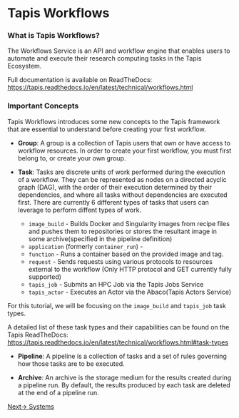 # Tapis Workflows

### What is Tapis Workflows?

The Workflows Service is an API and workflow engine that enables users to automate and execute their research computing tasks in the Tapis Ecosystem.

Full documentation is available on ReadTheDocs: https://tapis.readthedocs.io/en/latest/technical/workflows.html

### Important Concepts

Tapis Workflows introduces some new concepts to the Tapis framework that are essential to understand before creating your first workflow.

* **Group**: A group is a collection of Tapis users that own or have access to workflow resources. In order to create your first workflow, you must first belong to, or create your own group.

* **Task**: Tasks are discrete units of work performed during the execution of a workflow. They can be represented as nodes on a directed acyclic graph (DAG), with the order of their execution determined by their dependencies, and where all tasks without dependencies are executed first. There are currently 6 different types of tasks that users can leverage to perform diffent types of work.

  * `image_build` - Builds Docker and Singularity images from recipe files and pushes them to repositories or stores the resultant image in some archive(specified in the pipeline definition)
  * `application` (formerly `container_run`) -
  * `function` - Runs a container based on the provided image and tag.
  * `request` - Sends requests using various protocols to resources external to the workflow (Only HTTP protocol and GET currently fully supported)
  * `tapis_job` - Submits an HPC Job via the Tapis Jobs Service
  * `tapis_actor` - Executes an Actor via the Abaco(Tapis Actors Service)

For this tutorial, we will be focusing on the `image_build` and `tapis_job` task types.

A detailed list of these task types and their capabilities can be found on the Tapis ReadTheDocs: https://tapis.readthedocs.io/en/latest/technical/workflows.html#task-types 

* **Pipeline**: A pipeline is a collection of tasks and a set of rules governing how those tasks are to be executed.

* **Archive**: An archive is the storage medium for the results created during a pipeline run. By default, the results produced by each task are deleted at the end of a pipeline run.

[Next-> Systems](./02-systems.md)

